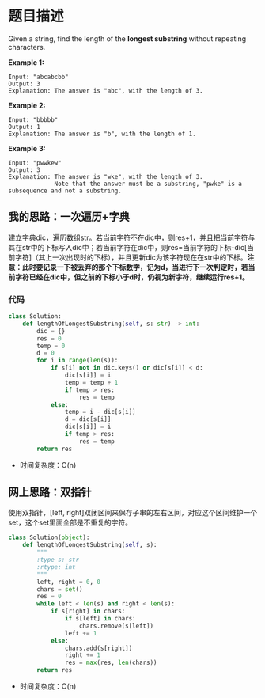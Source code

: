# 题目描述

Given a string, find the length of the **longest substring** without repeating characters.

**Example 1:**

```
Input: "abcabcbb"
Output: 3 
Explanation: The answer is "abc", with the length of 3. 
```

**Example 2:**

```
Input: "bbbbb"
Output: 1
Explanation: The answer is "b", with the length of 1.
```

**Example 3:**

```
Input: "pwwkew"
Output: 3
Explanation: The answer is "wke", with the length of 3. 
             Note that the answer must be a substring, "pwke" is a subsequence and not a substring.
```

## 我的思路：一次遍历+字典

建立字典dic，遍历数组str。若当前字符不在dic中，则res+1，并且把当前字符与其在str中的下标写入dic中；若当前字符在dic中，则res=当前字符的下标-dic[当前字符]（其上一次出现时的下标），并且更新dic为该字符现在在str中的下标。**注意：此时要记录一下被丢弃的那个下标数字，记为d，当进行下一次判定时，若当前字符已经在dic中，但之前的下标小于d时，仍视为新字符，继续运行res+1。**

### 代码

```python
class Solution:
    def lengthOfLongestSubstring(self, s: str) -> int:
        dic = {}
        res = 0
        temp = 0
        d = 0
        for i in range(len(s)):
            if s[i] not in dic.keys() or dic[s[i]] < d:
                dic[s[i]] = i
                temp = temp + 1
                if temp > res:
                    res = temp
            else:
                temp = i - dic[s[i]]
                d = dic[s[i]]
                dic[s[i]] = i
                if temp > res:
                    res = temp
        return res
```

* 时间复杂度：O(n)

## 网上思路：双指针

使用双指针，[left, right]双闭区间来保存子串的左右区间，对应这个区间维护一个set，这个set里面全部是不重复的字符。

```python
class Solution(object):
    def lengthOfLongestSubstring(self, s):
        """
        :type s: str
        :rtype: int
        """
        left, right = 0, 0
        chars = set()
        res = 0
        while left < len(s) and right < len(s):
            if s[right] in chars:
                if s[left] in chars:
                    chars.remove(s[left])
                left += 1
            else:
                chars.add(s[right])
                right += 1
                res = max(res, len(chars))
        return res
```

+ 时间复杂度：O(n)













